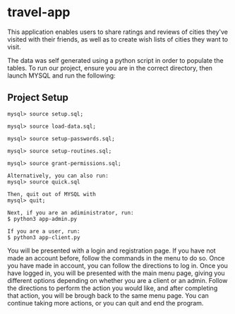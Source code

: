 # travel-app
This application enables users to share ratings and reviews of cities they've 
visited with their friends, as well as to create wish lists of cities 
they want to visit.

The data was self generated using a python script in order to populate the 
tables. To run our project, ensure you are in 
the correct directory, then launch MYSQL and run the following:

## Project Setup
```
mysql> source setup.sql;

mysql> source load-data.sql;

mysql> source setup-passwords.sql;

mysql> source setup-routines.sql;

mysql> source grant-permissions.sql;

Alternatively, you can also run:
mysql> source quick.sql

Then, quit out of MYSQL with 
mysql> quit;

Next, if you are an adiministrator, run:
$ python3 app-admin.py

If you are a user, run:
$ python3 app-client.py
```
You will be presented with a login and registration page. If you have not made 
an account before, follow the commands in the menu to do so.
Once you have made in account, you can follow the directions to log in. 
Once you have logged in, you will be presented with the main menu page, 
giving you different options depending on whether you are a client or an admin.
Follow the directions to perform the action you would like, and after
completing that action, you will be brough back to the same menu page.
You can continue taking more actions, or you can quit and end the program.
